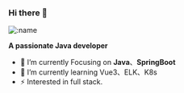 ### Hi there 👋

![:name](https://count.getloli.com/get/@:bfchengnuo?theme=rule34)

**A passionate Java developer**

- 🔭 I’m currently Focusing on **Java**、**SpringBoot**
- 🌱 I’m currently learning Vue3、ELK、K8s
- ⚡ Interested in full stack.


<!--
**bfchengnuo/bfchengnuo** is a ✨ _special_ ✨ repository because its `README.md` (this file) appears on your GitHub profile.

Here are some ideas to get you started:

- 👯 I’m looking to collaborate on ...
- 🤔 I’m looking for help with ...
- 💬 Ask me about ...
- 📫 How to reach me: ...
- 😄 Pronouns: ...
-->
